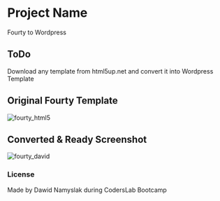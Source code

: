# Project Name

Fourty to Wordpress

## ToDo

Download any template from  html5up.net and convert it into Wordpress Template

## Original Fourty Template

![fourty_html5](https://cloud.githubusercontent.com/assets/20269246/18164613/2fedc01a-7041-11e6-8a0b-fa4ba122f138.jpg)


## Converted & Ready Screenshot

![fourty_david](https://cloud.githubusercontent.com/assets/20269246/18164643/4da3104c-7041-11e6-8e9d-0b4751d3f57d.jpg)


### License
Made by Dawid Namyslak 
during CodersLab Bootcamp 
